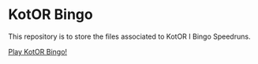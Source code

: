 # KotOR Bingo

This repository is to store the files associated to KotOR I Bingo Speedruns.

[Play KotOR Bingo!](kotor-bingo.html)
